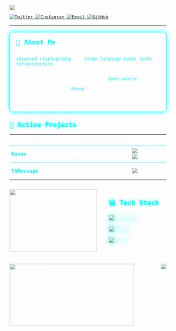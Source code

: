 <!-- CYBERPUNK-INFUSED PROFILE HEADER -->
<div style="text-align: left; color: white; font-family: 'Fira Code', monospace; max-width: 800px;">

  <!-- Typing animation -->
  <img src="https://readme-typing-svg.demolab.com?font=Fira+Code&size=30&duration=4000&pause=1000&color=00FFFF&center=true&vCenter=true&width=600&height=80&lines=Hi+%F0%9F%91%8B%2C+I'm+Sukur;LLM+Researcher;Encryption+Specialist;Open+Source+Builder" alt="Typing animation" />
  
  <br/>

  <p>
    <a href="https://twitter.com/sukurbabaev" target="_blank">
      <img src="https://img.shields.io/badge/Twitter-00ffff?style=for-the-badge&logo=twitter&logoColor=black" alt="Twitter"/>
    </a>
    <a href="https://instagram.com/babaevio" target="_blank">
      <img src="https://img.shields.io/badge/Instagram-00ffff?style=for-the-badge&logo=instagram&logoColor=black" alt="Instagram"/>
    </a>
    <a href="mailto:babaevio@proton.me" target="_blank">
      <img src="https://img.shields.io/badge/ProtonMail-00ffff?style=for-the-badge&logo=protonmail&logoColor=black" alt="Email"/>
    </a>
    <a href="https://github.com/sukur123" target="_blank">
      <img src="https://img.shields.io/badge/GitHub-00ffff?style=for-the-badge&logo=github&logoColor=black" alt="GitHub"/>
    </a>
  </p>

  <hr style="border-color: #00ffff; margin: 20px 0;" />

  <!-- ABOUT ME -->
  <div style="border: 1px solid #00ffff; border-radius: 10px; padding: 20px; box-shadow: 0 0 15px #00ffff; margin-bottom: 30px;">
    <h2 style="color: #00ffff; margin-top: 0;">🔮 About Me</h2>
    <p>
      I’m a Georgian software engineer passionate about <span style="color:#00ffff;">advanced cryptography</span> and <span style="color:#00ffff;">large language model (LLM) infrastructure</span>.<br/>
      By day, I architect secure, scalable systems focused on privacy and encryption.<br/>
      By night, I contribute actively to <span style="color:#00ffff;">open-source</span> projects and innovate in the AI space.<br/>
      Currently developing <a href="https://github.com/sukur123/ravun" style="color:#00ffff; text-decoration:none;">Ravun</a>, a next-generation Coding Lang LLM research toolkit aiming to empower researchers worldwide.
    </p>
  </div>

  <!-- ACTIVE PROJECTS -->
  <h2 style="color:#00ffff; text-shadow: 0 0 8px #00ffff;">🚀 Active Projects</h2>

  <table style="width: 100%; color: white; border-collapse: collapse; margin-bottom: 30px;">
    <thead>
      <tr style="border-bottom: 1px solid #00ffff;">
        <th style="padding: 8px 5px; text-align: left;">Project</th>
        <th style="padding: 8px 5px; text-align: left;">Description</th>
        <th style="padding: 8px 5px; text-align: left;">Tech Stack</th>
      </tr>
    </thead>
    <tbody>
      <tr style="border-bottom: 1px solid #00ffff;">
        <td style="padding: 8px 5px;">
          <b><a href="https://github.com/sukur123/ravun" style="color:#00ffff; text-decoration:none;">Ravun</a></b>
        </td>
        <td style="padding: 8px 5px;">NewGen Coding Language</td>
        <td style="padding: 8px 5px;">
          <img src="https://img.shields.io/badge/-Python-00ffff?style=flat-square&logo=python&logoColor=black" alt="Python" />
          <img src="https://img.shields.io/badge/-Rust-00ffff?style=flat-square&logo=rust&logoColor=black" alt="Rust" />
        </td>
      </tr>
      <tr>
        <td style="padding: 8px 5px;">
          <b><a href="https://github.com/sukur123/THMessage/" style="color:#00ffff; text-decoration:none;">TGMessage</a></b>
        </td>
        <td style="padding: 8px 5px;">Quantum-resistant Messaging Over TorNetwork</td>
        <td style="padding: 8px 5px;">
          <img src="https://img.shields.io/badge/-Go-00ffff?style=flat-square&logo=go&logoColor=black" alt="Go" />
        </td>
      </tr>
    </tbody>
  </table>

<!-- TECH STACK + LANGUAGES -->
<div style="display: flex; gap: 40px; align-items: flex-start; flex-wrap: wrap;">
  
  <!-- Most Used Languages -->
  <div>
    <img src="https://github-readme-stats.vercel.app/api/top-langs/?username=sukur123&theme=dark&show_icons=true&hide_border=true&layout=compact&bg_color=000000&title_color=00ffff&text_color=fff"
         style="width: 280px; height: 200px; object-fit: contain;" alt="Top Languages" />
  </div>

  <!-- Tech Stack Icons -->
  <div>
    <h2 style="color: #00ffff; text-shadow: 0 0 8px #00ffff; margin-bottom: 10px;">💻 Tech Stack</h2>
    <div style="text-align: left;">
      <!-- Row 1 -->
      <img src="https://skillicons.dev/icons?i=py,rust,go" alt="Languages" style="filter: drop-shadow(0 0 8px #00ffff); margin: 10px 0;"/>
      <br/>
      <!-- Row 2 -->
      <img src="https://skillicons.dev/icons?i=linux,bash,kubernetes" alt="DevOps" style="filter: drop-shadow(0 0 8px #00ffff); margin: 10px 0;"/>
      <br/>
      <!-- Row 3 -->
      <img src="https://skillicons.dev/icons?i=redis" alt="Cloud" style="filter: drop-shadow(0 0 8px #00ffff); margin: 10px 0;"/>
    </div>
  </div>

</div>


<!-- GITHUB STATISTICS -->
<div style="display: flex; justify-content: space-between; flex-wrap: wrap; gap: 20px; margin-top: 40px;">
  <img src="https://github-readme-stats.vercel.app/api?username=sukur123&show_icons=true&theme=dark&bg_color=000000&title_color=00ffff&text_color=fff&border_color=00ffff" 
       style="width: 400px; height: 200px; object-fit: contain;" alt="GitHub Stats" />
  


  <!-- FOOTER -->
  <div>
    <img src="https://capsule-render.vercel.app/api?type=waving&color=00ffff&height=100&section=footer&text=#&fontSize=20&fontColor=16e6f9" />
  </div>

</div>
